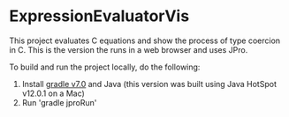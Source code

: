 # ExpressionEvaluatorVis

This project evaluates C equations and show the process of type coercion in C. This is the version the runs in a web browser and uses JPro.

To build and run the project locally, do the following:

1. Install [gradle v7.0](https://gradle.org/install/) and Java (this version was built using Java HotSpot v12.0.1 on a Mac)
2. Run 'gradle jproRun'
